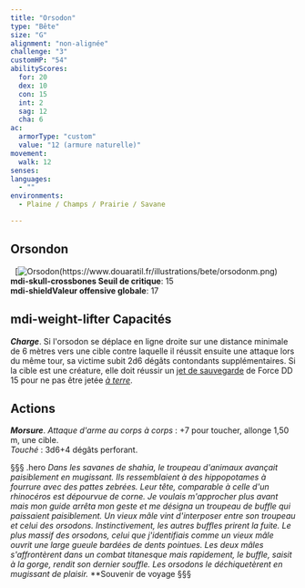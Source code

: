 ```yaml
---
title: "Orsodon"
type: "Bête"
size: "G"
alignment: "non-alignée"
challenge: "3"
customHP: "54"
abilityScores:
  for: 20
  dex: 10
  con: 15
  int: 2
  sag: 12
  cha: 6
ac:
  armorType: "custom"
  value: "12 (armure naturelle)"
movement:
  walk: 12
senses:
languages:
  - ""
environments:
  - Plaine / Champs / Prairie / Savane

---
```

## Orsondon
&nbsp;
[![Orsodon(https://www.douaratil.fr/illustrations/bete/orsodonm.png)](https://www.douaratil.fr/illustrations/bete/orsodon.jpg)  
**<v-icon>mdi-skull-crossbones</v-icon> Seuil de critique**: 15            
**<v-icon>mdi-shield</v-icon>Valeur offensive globale**: 17     
## <v-icon>mdi-weight-lifter</v-icon> Capacités
_**Charge**_. Si l'orsodon se déplace en ligne droite sur une distance minimale de 6 mètres vers une cible contre laquelle il réussit ensuite une attaque lors du même tour, sa victime subit 2d6 dégâts contondants supplémentaires. Si la cible est une créature, elle doit réussir un [jet de sauvegarde](/utiliser-les-caracteristiques/#jets-de-sauvegarde) de Force DD 15 pour ne pas être jetée [_à terre_](/gerer-la-sante-du-personnage/#a-terre).

## Actions
_**Morsure**_. _Attaque d'arme au corps à corps_ : +7 pour toucher, allonge 1,50 m, une cible.  
_Touché_ : 3d6+4 dégâts perforant.  

§§§ .hero
*Dans les savanes de shahia, le troupeau d'animaux avançait paisiblement en mugissant. Ils ressemblaient à des hippopotames à fourrure avec des pattes zebrées. Leur tête, comparable à celle d'un rhinocéros est dépourvue de corne. Je voulais m'approcher plus avant mais mon guide arrêta mon geste et me désigna un troupeau de buffle qui paissaient paisiblement. Un vieux mâle vint d'interposer entre son troupeau et celui des orsodons. Instinctivement, les autres buffles prirent la fuite. Le plus massif des orsodons, celui que j'identifiais comme un vieux mâle ouvrit une large gueule bardées de dents pointues. Les deux mâles s'affrontèrent dans un combat titanesque mais rapidement, le buffle, saisit à la gorge, rendit son dernier souffle. Les orsodons le déchiquetèrent en mugissant de plaisir.*
**Souvenir de voyage
§§§
